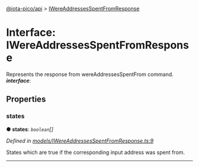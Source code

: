 [@iota-pico/api](../README.md) > [IWereAddressesSpentFromResponse](../interfaces/iwereaddressesspentfromresponse.md)



# Interface: IWereAddressesSpentFromResponse


Represents the response from wereAddressesSpentFrom command.
*__interface__*: 



## Properties
<a id="states"></a>

###  states

**●  states**:  *`boolean`[]* 

*Defined in [models/IWereAddressesSpentFromResponse.ts:9](https://github.com/iotaeco/iota-pico-api/blob/3beb27a/src/models/IWereAddressesSpentFromResponse.ts#L9)*



States which are true if the corresponding input address was spent from.




___


